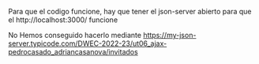 Para que el codigo funcione, hay que tener el json-server abierto para que el http://localhost:3000/ funcione



No Hemos conseguido hacerlo mediante https://my-json-server.typicode.com/DWEC-2022-23/ut06_ajax-pedrocasado_adriancasanova/invitados
